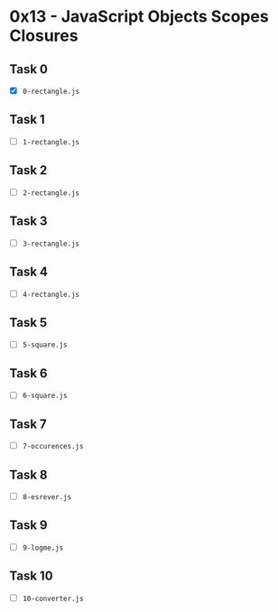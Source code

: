 # 0x13 - JavaScript Objects Scopes Closures

## Task 0
- [x] `0-rectangle.js`

## Task 1
- [ ] `1-rectangle.js`

## Task 2
- [ ] `2-rectangle.js`

## Task 3
- [ ] `3-rectangle.js`

## Task 4
- [ ] `4-rectangle.js`

## Task 5
- [ ] `5-square.js`

## Task 6
- [ ] `6-square.js`

## Task 7
- [ ] `7-occurences.js`

## Task 8
- [ ] `8-esrever.js`

## Task 9
- [ ] `9-logme.js`

## Task 10
- [ ] `10-converter.js`
